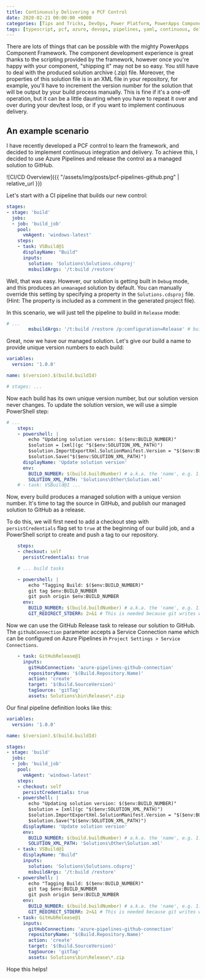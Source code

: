 ```yaml
---
title: Continuously Delivering a PCF Control
date: 2020-02-21 00:00:00 +0000
categories: [Tips and Tricks, DevOps, Power Platform, PowerApps Component Framework]
tags: [typescript, pcf, azure, devops, pipelines, yaml, continuous, delivery, integration, ci, cd]
---
```


There are lots of things that can be possible with the mighty PowerApps Component Framework. The component development experience is great thanks to the scripting provided by the framework, however once you're happy with your component, "shipping it" may not be so easy. You still have to deal with the produced solution archive (.zip) file. Moreover, the properties of this solution file is in an XML file in your repository, for example, you'll have to increment the version number for the solution that will be output by your build process manually. This is fine if it's a one-off operation, but it can be a little daunting when you have to repeat it over and over during your dev/test loop, or if you want to implement continuous delivery.

## An example scenario
I have recently developed a PCF control to learn the framework, and decided to implement continuous integration and delivery. To achieve this, I decided to use Azure Pipelines and release the control as a managed solution to GitHub.

![CI/CD Overview]({{ "/assets/img/posts/pcf-pipelines-github.png" | relative_url }})

Let's start with a CI pipeline that builds our new control:

```yaml
stages:
- stage: 'build'
  jobs:
  - job: 'build_job'
    pool:
      vmAgent: 'windows-latest'
    steps:
    - task: VSBuild@1
      displayName: "Build"
      inputs:
        solution: 'Solutions\Solutions.cdsproj'
        msbuildArgs: '/t:build /restore'
```

Well, that was easy. However, our solution is getting built in `Debug` mode, and this produces an `unmanaged` solution by default. You can manually override this setting by specifying a property in the `Solutions.cdsproj` file. (Hint: The property is included as a comment in the generated project file).

In this scenario, we will just tell the pipeline to build in `Release` mode:

```yaml
# ...
        msbuildArgs: '/t:build /restore /p:configuration=Release' # build in Release mode to get managed solution
```

Great, now we have our managed solution. Let's give our build a name to provide unique version numbers to each build:

```yaml
variables:
  version: '1.0.0'

name: $(version).$(build.buildId)

# stages: ...
```

Now each build has its own unique version number, but our solution version never changes. To update the solution version, we will use a simple PowerShell step:

```yaml
# ...
    steps:
    - powershell: |
        echo "Updating solution version: $($env:BUILD_NUMBER)"
        $solution = [xml](gc "$($env:SOLUTION_XML_PATH)")
        $solution.ImportExportXml.SolutionManifest.Version = "$($env:BUILD_NUMBER)";
        $solution.Save("$($env:SOLUTION_XML_PATH)")
      displayName: 'Update solution version'
      env:
        BUILD_NUMBER: $(build.buildNumber) # a.k.a. the 'name', e.g. 1.0.0.5523
        SOLUTION_XML_PATH: 'Solutions\Other\Solution.xml'
    # - task: VSBuild@1 ...
```

Now, every build produces a managed solution with a unique version number. It's time to tag the source in GitHub, and publish our managed solution to GitHub as a release.

To do this, we will first need to add a checkout step with `persistCredentials` flag set to `true` at the beginning of our build job, and a PowerShell script to create and push a tag to our repository.

```yaml
    steps:
    - checkout: self
      persistCredentials: true

    # ... build tasks

    - powershell: |
        echo "Tagging Build: $($env:BUILD_NUMBER)"
        git tag $env:BUILD_NUMBER
        git push origin $env:BUILD_NUMBER
      env:
        BUILD_NUMBER: $(build.buildNumber) # a.k.a. the 'name', e.g. 1.0.0.5523
        GIT_REDIRECT_STDERR: 2>&1 # This is needed because git writes warnings to error stream and this fails the task
```

Now we can use the GitHub Release task to release our solution to GitHub. The `githubConnection` parameter accepts a Service Connection name which can be configured on Azure Pipelines in `Project Settings > Service Connections`.

```yaml
    - task: GitHubRelease@1
      inputs:
        gitHubConnection: 'azure-pipelines-github-connection'
        repositoryName: '$(Build.Repository.Name)'
        action: 'create'
        target: '$(Build.SourceVersion)'
        tagSource: 'gitTag'
        assets: Solutions\bin\Release\*.zip
```

Our final pipeline definition looks like this:

```yaml
variables:
  version: '1.0.0'

name: $(version).$(build.buildId)

stages:
- stage: 'build'
  jobs:
  - job: 'build_job'
    pool:
      vmAgent: 'windows-latest'
    steps:
    - checkout: self
      persistCredentials: true
    - powershell: |
        echo "Updating solution version: $($env:BUILD_NUMBER)"
        $solution = [xml](gc "$($env:SOLUTION_XML_PATH)")
        $solution.ImportExportXml.SolutionManifest.Version = "$($env:BUILD_NUMBER)";
        $solution.Save("$($env:SOLUTION_XML_PATH)")
      displayName: 'Update solution version'
      env:
        BUILD_NUMBER: $(build.buildNumber) # a.k.a. the 'name', e.g. 1.0.0.5523
        SOLUTION_XML_PATH: 'Solutions\Other\Solution.xml'
    - task: VSBuild@1
      displayName: "Build"
      inputs:
        solution: 'Solutions\Solutions.cdsproj'
        msbuildArgs: '/t:build /restore'
    - powershell: |
        echo "Tagging Build: $($env:BUILD_NUMBER)"
        git tag $env:BUILD_NUMBER
        git push origin $env:BUILD_NUMBER
      env:
        BUILD_NUMBER: $(build.buildNumber) # a.k.a. the 'name', e.g. 1.0.0.5523
        GIT_REDIRECT_STDERR: 2>&1 # This is needed because git writes warnings to error stream and this fails the task
    - task: GitHubRelease@1
      inputs:
        gitHubConnection: 'azure-pipelines-github-connection'
        repositoryName: '$(Build.Repository.Name)'
        action: 'create'
        target: '$(Build.SourceVersion)'
        tagSource: 'gitTag'
        assets: Solutions\bin\Release\*.zip
```

Hope this helps!